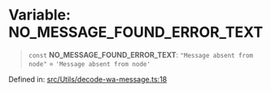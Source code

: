 # Variable: NO\_MESSAGE\_FOUND\_ERROR\_TEXT

> `const` **NO\_MESSAGE\_FOUND\_ERROR\_TEXT**: `"Message absent from node"` = `'Message absent from node'`

Defined in: [src/Utils/decode-wa-message.ts:18](https://github.com/Fokusdotid/bail/blob/99acc683da8779d62a0509bb4108fdb35cb2b061/src/Utils/decode-wa-message.ts#L18)
